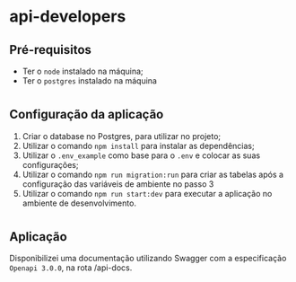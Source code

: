 # api-developers
## Pré-requisitos
- Ter o `node` instalado na máquina;
- Ter o `postgres` instalado na máquina
#

## Configuração da aplicação

1) Criar o database no Postgres, para utilizar no projeto;
2) Utilizar o comando `npm install` para instalar as dependências;
3) Utilizar o `.env_example` como base para o `.env` e colocar as suas configurações;
4) Utilizar o comando `npm run migration:run` para criar as tabelas após a configuração das variáveis de ambiente no passo 3
5) Utilizar o comando `npm run start:dev` para executar a aplicação no ambiente de desenvolvimento.

#
## Aplicação
Disponibilizei uma documentação utilizando Swagger com a especificação `Openapi 3.0.0`, na rota /api-docs.
#

